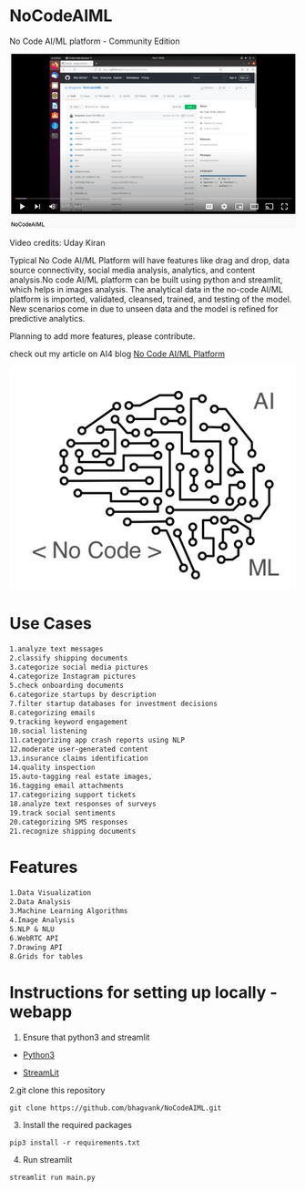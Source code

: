 # NoCodeAIML
No Code AI/ML platform - Community Edition

[![Watch the video credits: Uday Kiran](https://github.com/bhagvank/arc/blob/master/nocodeaiml_demo.jpg)](https://youtu.be/-jZTHuB2OOg)

Video credits: Uday Kiran


Typical No Code AI/ML Platform will have features like drag and drop, data source connectivity, social media analysis, analytics, and content analysis.No code AI/ML platform can be built using python and streamlit, which helps in images analysis. The analytical data in the no-code AI/ML platform is imported, validated, cleansed, trained, and testing of the model. New scenarios come in due to unseen data and the model is refined for predictive analytics.

Planning to add more features, please contribute.

check out my article on AI4 blog [No Code AI/ML Platform](https://ai4.io/blog/2021/06/07/no-code-ai-ml-platform)


![alt text](https://github.com/bhagvank/arc/blob/master/nocodeaiml.jpg)


# Use Cases


    1.analyze text messages
    2.classify shipping documents
    3.categorize social media pictures
    4.categorize Instagram pictures
    5.check onboarding documents
    6.categorize startups by description
    7.filter startup databases for investment decisions
    8.categorizing emails
    9.tracking keyword engagement
    10.social listening
    11.categorizing app crash reports using NLP
    12.moderate user-generated content
    13.insurance claims identification
    14.quality inspection
    15.auto-tagging real estate images,
    16.tagging email attachments
    17.categorizing support tickets
    18.analyze text responses of surveys
    19.track social sentiments
    20.categorizing SMS responses
    21.recognize shipping documents


# Features

    1.Data Visualization
    2.Data Analysis
    3.Machine Learning Algorithms
    4.Image Analysis
    5.NLP & NLU
    6.WebRTC API
    7.Drawing API
    8.Grids for tables



# Instructions for setting up locally - webapp
1. Ensure that  python3 and streamlit

  * [Python3](https://www.python.org/downloads/)

  * [StreamLit](https://docs.streamlit.io/en/stable/installation.html)


  
  
2.git clone this repository
```
git clone https://github.com/bhagvank/NoCodeAIML.git

```
   
3. Install the required packages
```
pip3 install -r requirements.txt
```

4. Run streamlit
```
streamlit run main.py
```

